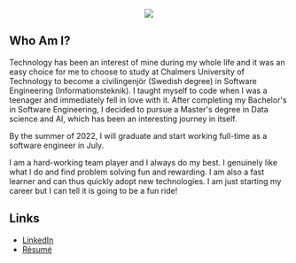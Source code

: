 <p align="center">
  <img src="https://capsule-render.vercel.app/api?type=waving&color=0:5500ff,100:006aff&height=256&section=header&text=David%20Hall&desc=Software%20Engineer%20with%20M.Sc.%20Data%20science%20and%20AI,%20B.Sc.%20Software%20Engineering&animation=fadeIn&fontAlignY=40&fontColor=ffffff"/>
</p>

## Who Am I?
Technology has been an interest of mine during my whole life and it was an easy choice for me to choose to study at Chalmers University of Technology to become a civilingenjör (Swedish degree) in Software Engineering (Informationsteknik). I taught myself to code when I was a teenager and immediately fell in love with it. After completing my Bachelor's in Software Engineering, I decided to pursue a Master's degree in Data science and AI, which has been an interesting journey in itself.

By the summer of 2022, I will graduate and start working full-time as a software engineer in July.

I am a hard-working team player and I always do my best. I genuinely like what I do and find problem solving fun and rewarding. I am also a fast learner and can thus quickly adopt new technologies. I am just starting my career but I can tell it is going to be a fun ride!

## Links
* [LinkedIn](https://www.linkedin.com/in/david-hall-51014413b/)
* [Résumé](http://www.davidhall.se/)
